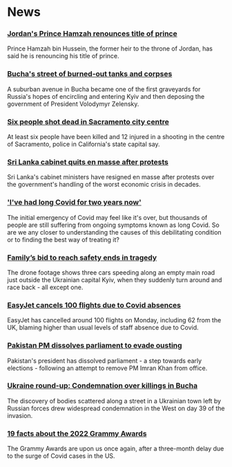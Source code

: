 # News
### [Jordan's Prince Hamzah renounces title of prince](https://www.bbc.com/news/world-middle-east-60976314)
Prince Hamzah bin Hussein, the former heir to the throne of Jordan, has said he is renouncing his title of prince.
### [Bucha's street of burned-out tanks and corpses](https://www.bbc.com/news/world-europe-60970818)
A suburban avenue in Bucha became one of the first graveyards for Russia's hopes of encircling and entering Kyiv and then deposing the government of President Volodymyr Zelensky. 
### [Six people shot dead in Sacramento city centre](https://www.bbc.com/news/world-us-canada-60974119)
At least six people have been killed and 12 injured in a shooting in the centre of Sacramento, police in California's state capital say.
### [Sri Lanka cabinet quits en masse after protests](https://www.bbc.com/news/world-asia-60975941)
Sri Lanka's cabinet ministers have resigned en masse after protests over the government's handling of the worst economic crisis in decades.
### ['I've had long Covid for two years now'](https://www.bbc.com/news/world-60708123)
The initial emergency of Covid may feel like it's over, but thousands of people are still suffering from ongoing symptoms known as long Covid. So are we any closer to understanding the causes of this debilitating condition or to finding the best way of treating it?
### [Family’s bid to reach safety ends in tragedy](https://www.bbc.com/news/world-europe-60929530)
The drone footage shows three cars speeding along an empty main road just outside the Ukrainian capital Kyiv, when they suddenly turn around and race back - all except one. 
### [EasyJet cancels 100 flights due to Covid absences](https://www.bbc.com/news/business-60976958)
EasyJet has cancelled around 100 flights on Monday, including 62 from the UK, blaming higher than usual levels of staff absence due to Covid. 
### [Pakistan PM dissolves parliament to evade ousting](https://www.bbc.com/news/world-asia-60972186)
Pakistan's president has dissolved parliament - a step towards early elections - following an attempt to remove PM Imran Khan from office.
### [Ukraine round-up: Condemnation over killings in Bucha](https://www.bbc.com/news/world-europe-60975912)
The discovery of bodies scattered along a street in a Ukrainian town left by Russian forces drew widespread condemnation in the West on day 39 of the invasion.
### [19 facts about the 2022 Grammy Awards](https://www.bbc.com/news/entertainment-arts-60864628)
The Grammy Awards are upon us once again, after a three-month delay due to the surge of Covid cases in the US.
